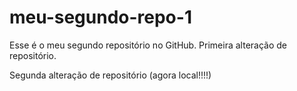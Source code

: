 # meu-segundo-repo-1
Esse é o meu segundo repositório no GitHub.
Primeira alteração de repositório.

Segunda alteração de repositório (agora local!!!!)